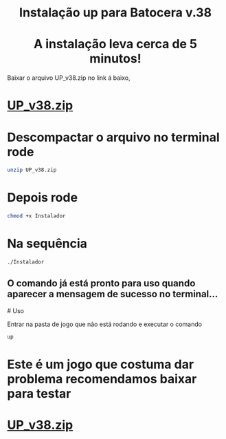 <center><h1>Instalação up para Batocera v.38</h1></center>





<center><h1>A instalação leva cerca de 5 minutos!</h1></center>

Baixar o arquivo UP_v38.zip no link á baixo, 

# [UP_v38.zip](https://drive.google.com/file/d/1JlkstFHbEhH49sxoJMvUrfbfmc-iUiNP/view?usp=sharing)


# Descompactar o arquivo no terminal rode 

```bash
unzip UP_v38.zip
```

# Depois rode 
```bash
chmod +x Instalador 
```

# Na sequência 
```bash
./Instalador
```
<h2>O comando já está pronto para uso quando aparecer a mensagem de sucesso no terminal...</h2>
# Uso

Entrar na pasta de jogo que não está rodando e executar o comando 

```bash
up

```
# Este é um jogo que costuma dar problema recomendamos baixar para testar 

# [UP_v38.zip](https://[drive.google.com/file/d/1JlkstFHbEhH49sxoJMvUrfbfmc-iUiNP/view?usp=sharing](https://steamunlocked.net/e24f29-teenage-mutant-ninja-turtles-shredders-revenge-free-download/))


<img src="https://steamunlocked.net/wp-content/uploads/2022/06/Teenage-Mutant-Ninja-Turtles-Shredders-Revenge-Free-Download.png" alt="">
